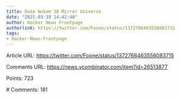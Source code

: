 ```yaml
---
title: Duke Nukem 3D Mirror Universe
date: "2021-03-19 14:42:40"
author: Hacker News Frontpage
authorlink: https://twitter.com/Foone/status/1372766463556083715
tags:
- Hacker-News-Frontpage
---
```


<p>Article URL: <a href="https://twitter.com/Foone/status/1372766463556083715">https://twitter.com/Foone/status/1372766463556083715</a></p>
<p>Comments URL: <a href="https://news.ycombinator.com/item?id=26513877">https://news.ycombinator.com/item?id=26513877</a></p>
<p>Points: 723</p>
<p># Comments: 181</p>
